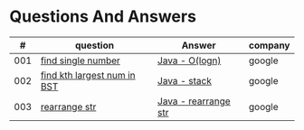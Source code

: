 

#  Questions And Answers
| # | question | Answer |company
|---| ------------ | -------- | ---- |
|001|[find single number](nonleetcode/java/1FindSingleNum/question.md)|[Java - O(logn)](nonleetcode/java/1FindSingleNum/findSingleNum.java)| google |
|002|[find kth largest num in BST](nonleetcode/java/2KthLargestInBST/question.md)|[Java - stack](nonleetcode/java/2KthLargestInBST/solution1.java)| google |
|003|[rearrange str](nonleetcode/java/3RearrangeString/question.md)|[Java - rearrange str](nonleetcode/java/3RearrangeString/solution1.java)| google |
